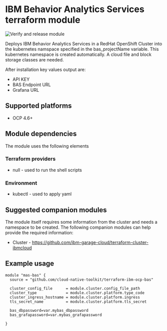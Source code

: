 #  IBM Behavior Analytics Services terraform module

![Verify and release module](https://github.com/cloud-native-toolkit/terraform-ibm-ocp-bas/workflows/Verify%20and%20release%20module/badge.svg)

Deploys IBM Behavior Analytics Services in a RedHat OpenShift Cluster into the kubernetes namspace specified in the bas_projectName variable.  This kubernetes namespace is created automatically.  A cloud file and block storage classes are needed.  

After installation key values output are:

- API KEY
- BAS Endpoint URL
- Grafana URL

## Supported platforms

- OCP 4.6+

## Module dependencies

The module uses the following elements

### Terraform providers

- null - used to run the shell scripts

### Environment

- kubectl - used to apply yaml 

## Suggested companion modules

The module itself requires some information from the cluster and needs a
namespace to be created. The following companion
modules can help provide the required information:

- Cluster - https://github.com/ibm-garage-cloud/terraform-cluster-ibmcloud

## Example usage

```hcl-terraform
module "mas-bas" {
  source = "github.com/cloud-native-toolkit/terraform-ibm-ocp-bas"

  cluster_config_file      = module.cluster.config_file_path
  cluster_type             = module.cluster.platform.type_code
  cluster_ingress_hostname = module.cluster.platform.ingress
  tls_secret_name          = module.cluster.platform.tls_secret
  
  bas_dbpassword=var.mybas_dbpassword
  bas_grafapassword=var.mybas_grafapassword

}
```

